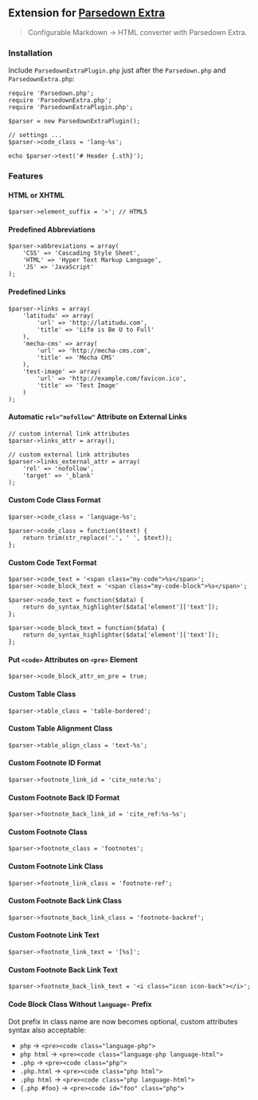 ## Extension for [Parsedown Extra](http://parsedown.org/extra)

> Configurable Markdown → HTML converter with Parsedown Extra.

### Installation

Include `ParsedownExtraPlugin.php` just after the `Parsedown.php` and `ParsedownExtra.php`:

~~~ .php
require 'Parsedown.php';
require 'ParsedownExtra.php';
require 'ParsedownExtraPlugin.php';

$parser = new ParsedownExtraPlugin();

// settings ...
$parser->code_class = 'lang-%s';

echo $parser->text('# Header {.sth}');
~~~

### Features

#### HTML or XHTML

~~~ .php
$parser->element_suffix = '>'; // HTML5
~~~

#### Predefined Abbreviations

~~~ .php
$parser->abbreviations = array(
    'CSS' => 'Cascading Style Sheet',
    'HTML' => 'Hyper Text Markup Language',
    'JS' => 'JavaScript'
);
~~~

#### Predefined Links

~~~ .php
$parser->links = array(
    'latitudu' => array(
        'url' => 'http://latitudu.com',
        'title' => 'Life is Be U to Full'
    ),
    'mecha-cms' => array(
        'url' => 'http://mecha-cms.com',
        'title' => 'Mecha CMS'
    ),
    'test-image' => array(
        'url' => 'http://example.com/favicon.ico',
        'title' => 'Test Image'
    )
);
~~~

#### Automatic `rel="nofollow"` Attribute on External Links

~~~ .php
// custom internal link attributes
$parser->links_attr = array();

// custom external link attributes
$parser->links_external_attr = array(
    'rel' => 'nofollow',
    'target' => '_blank'
);
~~~

#### Custom Code Class Format

~~~ .php
$parser->code_class = 'language-%s';
~~~

~~~ .php
$parser->code_class = function($text) {
    return trim(str_replace('.', ' ', $text));
};
~~~

#### Custom Code Text Format

~~~ .php
$parser->code_text = '<span class="my-code">%s</span>';
$parser->code_block_text = '<span class="my-code-block">%s</span>';
~~~

~~~ .php
$parser->code_text = function($data) {
    return do_syntax_highlighter($data['element']['text']);
};

$parser->code_block_text = function($data) {
    return do_syntax_highlighter($data['element']['text']);
};
~~~

#### Put `<code>` Attributes on `<pre>` Element

~~~ .php
$parser->code_block_attr_on_pre = true;
~~~

#### Custom Table Class

~~~ .php
$parser->table_class = 'table-bordered';
~~~

#### Custom Table Alignment Class

~~~ .php
$parser->table_align_class = 'text-%s';
~~~

#### Custom Footnote ID Format

~~~ .php
$parser->footnote_link_id = 'cite_note:%s';
~~~

#### Custom Footnote Back ID Format

~~~ .php
$parser->footnote_back_link_id = 'cite_ref:%s-%s';
~~~

#### Custom Footnote Class

~~~ .php
$parser->footnote_class = 'footnotes';
~~~

#### Custom Footnote Link Class

~~~ .php
$parser->footnote_link_class = 'footnote-ref';
~~~

#### Custom Footnote Back Link Class

~~~ .php
$parser->footnote_back_link_class = 'footnote-backref';
~~~

#### Custom Footnote Link Text

~~~ .php
$parser->footnote_link_text = '[%s]';
~~~

#### Custom Footnote Back Link Text

~~~ .php
$parser->footnote_back_link_text = '<i class="icon icon-back"></i>';
~~~

#### Code Block Class Without `language-` Prefix

Dot prefix in class name are now becomes optional, custom attributes syntax also acceptable:

 - `php` → `<pre><code class="language-php">`
 - `php html` → `<pre><code class="language-php language-html">`
 - `.php` → `<pre><code class="php">`
 - `.php.html` → `<pre><code class="php html">`
 - `.php html` → `<pre><code class="php language-html">`
 - `{.php #foo}` → `<pre><code id="foo" class="php">`